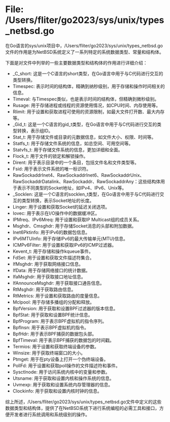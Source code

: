 # File: /Users/fliter/go2023/sys/unix/types_netbsd.go

在Go语言的sys/unix项目中，/Users/fliter/go2023/sys/unix/types_netbsd.go文件的作用是为NetBSD系统定义了一系列特定的系统数据类型、常量和结构体。

下面是对文件中列举的一些主要数据类型和结构体的作用进行详细介绍：

- _C_short: 这是一个C语言的short类型，在Go语言中用于与C代码进行交互的类型转换。
- Timespec: 表示时间的结构体，精确到纳秒级别，用于存储和操作时间相关的信息。
- Timeval: 与Timespec类似，也是表示时间的结构体，但精确到微秒级别。
- Rusage: 用于存储进程或线程的资源使用情况，如CPU时间、内存使用等。
- Rlimit: 用于设置和获取进程可使用的资源限制，如最大文件打开数、最大内存等。
- _Gid_t: 这是一个C语言的gid_t类型，在Go语言中用于与C代码进行交互的类型转换，表示组ID。
- Stat_t: 用于存储文件或目录的元数据信息，如文件大小、权限、时间等。
- Statfs_t: 用于存储文件系统的信息，如总空间、可用空间等。
- Statvfs_t: 用于存储文件系统的信息，更加详细和全面。
- Flock_t: 用于文件的锁定和解锁操作。
- Dirent: 用于表示目录中的一个条目，包括文件名和文件类型等。
- Fsid: 用于表示文件系统的唯一标识符。
- RawSockaddrInet4、RawSockaddrInet6、RawSockaddrUnix、RawSockaddrDatalink、RawSockaddr、RawSockaddrAny：这些结构体用于表示不同类型的Socket地址，如IPv4、IPv6、Unix等。
- _Socklen: 这是一个C语言的socklen_t类型，在Go语言中用于与C代码进行交互的类型转换，表示Socket地址的长度。
- Linger: 用于设置和获取Socket的延迟关闭选项。
- Iovec: 用于表示在I/O操作中的数据缓冲区。
- IPMreq、IPv6Mreq: 用于设置和获取IP Multicast组的成员关系。
- Msghdr、Cmsghdr: 用于存储Socket消息的头部和附加数据。 
- Inet6Pktinfo: 用于IPv6的数据包信息。
- IPv6MTUInfo: 用于存储IPv6的最大传输单元(MTU)信息。
- ICMPv6Filter: 用于设置和获取IPv6的ICMP过滤器。
- Kevent_t: 用于存储和操作kqueue事件。
- FdSet: 用于设置和获取文件描述符集合。
- IfMsghdr: 用于获取网络接口信息。
- IfData: 用于存储网络接口的统计数据。
- IfaMsghdr: 用于获取接口地址信息。
- IfAnnounceMsghdr: 用于获取接口通告信息。
- RtMsghdr: 用于获取路由信息。
- RtMetrics: 用于设置和获取路由的度量信息。
- Mclpool: 用于存储多播组的分配和释放。
- BpfVersion: 用于获取和设置BPF过滤器的版本信息。
- BpfStat: 用于获取和设置BPF统计信息。
- BpfProgram: 用于表示BPF虚拟机的指令序列。
- BpfInsn: 用于表示BPF虚拟机的指令。
- BpfHdr: 用于表示BPF捕获的数据包头部。
- BpfTimeval: 用于表示BPF捕获的数据包的时间戳。
- Termios: 用于设置和获取终端设备的参数。
- Winsize: 用于获取终端窗口的大小。
- Ptmget: 用于在pty设备上打开一个伪终端设备。
- PollFd: 用于设置和获取poll操作的文件描述符和事件。
- Sysctlnode: 用于访问系统内核中的变量和参数。
- Utsname: 用于获取和设置内核和操作系统的信息。
- Uvmexp: 用于获取和设置系统内存管理器的信息。
- Clockinfo: 用于获取和设置内核时钟的信息。

综上所述，/Users/fliter/go2023/sys/unix/types_netbsd.go文件中定义的这些数据类型和结构体，提供了在NetBSD系统下进行系统编程的必需工具和接口，方便开发者进行系统调用和系统级别的操作。

